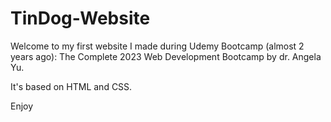 # TinDog-Website

Welcome to my first website I made during Udemy Bootcamp (almost 2 years ago): The Complete 2023 Web Development Bootcamp by dr. Angela Yu.

It's based on HTML and CSS.

Enjoy
